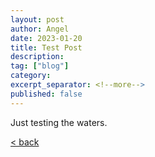 ```yaml
---
layout: post
author: Angel
date: 2023-01-20
title: Test Post
description:
tag: ["blog"] 
category:
excerpt_separator: <!--more-->
published: false
---
```

Just testing the waters.
<!--more-->

[ < back ](/blog)
